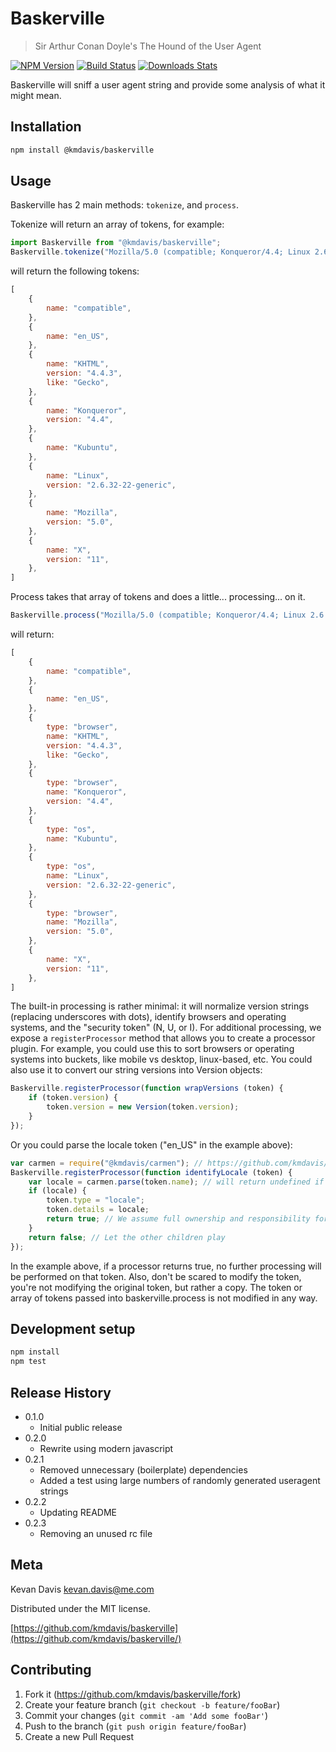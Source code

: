 # Baskerville
> Sir Arthur Conan Doyle's The Hound of the User Agent

[![NPM Version][npm-image]][npm-url]
[![Build Status][travis-image]][travis-url]
[![Downloads Stats][npm-downloads]][npm-url]

Baskerville will sniff a user agent string and provide some analysis of what it might mean.

## Installation

```sh
npm install @kmdavis/baskerville
```

## Usage

Baskerville has 2 main methods: `tokenize`, and `process`.

Tokenize will return an array of tokens, for example:

```js
import Baskerville from "@kmdavis/baskerville";
Baskerville.tokenize("Mozilla/5.0 (compatible; Konqueror/4.4; Linux 2.6.32-22-generic; X11; en_US) KHTML/4.4.3 (like Gecko) Kubuntu");
```

will return the following tokens:

```js
[
    {
        name: "compatible",
    },
    {
        name: "en_US",
    },
    {
        name: "KHTML",
        version: "4.4.3",
        like: "Gecko",
    },
    {
        name: "Konqueror",
        version: "4.4",
    },
    {
        name: "Kubuntu",
    },
    {
        name: "Linux",
        version: "2.6.32-22-generic",
    },
    {
        name: "Mozilla",
        version: "5.0",
    },
    {
        name: "X",
        version: "11",
    },
]
```

Process takes that array of tokens and does a little... processing... on it.

```js
Baskerville.process("Mozilla/5.0 (compatible; Konqueror/4.4; Linux 2.6.32-22-generic; X11; en_US) KHTML/4.4.3 (like Gecko) Kubuntu");
```

will return:

```js
[
    {
        name: "compatible",
    },
    {
        name: "en_US",
    },
    {
        type: "browser",
        name: "KHTML",
        version: "4.4.3",
        like: "Gecko",
    },
    {
        type: "browser",
        name: "Konqueror",
        version: "4.4",
    },
    {
        type: "os",
        name: "Kubuntu",
    },
    {
        type: "os",
        name: "Linux",
        version: "2.6.32-22-generic",
    },
    {
        type: "browser",
        name: "Mozilla",
        version: "5.0",
    },
    {
        name: "X",
        version: "11",
    },
]
```

The built-in processing is rather minimal: it will normalize version strings
(replacing underscores with dots), identify browsers and operating systems, and
the "security token" (N, U, or I). For additional processing, we expose a
`registerProcessor` method that allows you to create a processor plugin. For
example, you could use this to sort browsers or operating systems into buckets,
like mobile vs desktop, linux-based, etc. You could also use it to convert our
string versions into Version objects:

```js
Baskerville.registerProcessor(function wrapVersions (token) {
    if (token.version) {
        token.version = new Version(token.version);
    }
});
```

Or you could parse the locale token ("en_US" in the example above):

```js
var carmen = require("@kmdavis/carmen"); // https://github.com/kmdavis/carmen
Baskerville.registerProcessor(function identifyLocale (token) {
    var locale = carmen.parse(token.name); // will return undefined if it can't parse
    if (locale) {
        token.type = "locale";
        token.details = locale;
        return true; // We assume full ownership and responsibility for this token.
    }
    return false; // Let the other children play
});
```

In the example above, if a processor returns true, no further processing will be
performed on that token. Also, don't be scared to modify the token, you're not
modifying the original token, but rather a copy. The token or array of tokens
passed into baskerville.process is not modified in any way.

## Development setup

```sh
npm install
npm test
```

## Release History

* 0.1.0
    * Initial public release
* 0.2.0
    * Rewrite using modern javascript
* 0.2.1
    * Removed unnecessary (boilerplate) dependencies
    * Added a test using large numbers of randomly generated useragent strings
* 0.2.2
    * Updating README
* 0.2.3
    * Removing an unused rc file

## Meta

Kevan Davis <kevan.davis@me.com>

Distributed under the MIT license.

[https://github.com/kmdavis/baskerville](https://github.com/kmdavis/baskerville/)

## Contributing

1. Fork it (<https://github.com/kmdavis/baskerville/fork>)
2. Create your feature branch (`git checkout -b feature/fooBar`)
3. Commit your changes (`git commit -am 'Add some fooBar'`)
4. Push to the branch (`git push origin feature/fooBar`)
5. Create a new Pull Request

<!-- Markdown link & img dfn's -->
[npm-image]: https://img.shields.io/npm/v/@kmdavis/baskerville.svg?style=flat-square
[npm-url]: https://npmjs.org/package/@kmdavis/baskerville
[npm-downloads]: https://img.shields.io/npm/dm/@kmdavis/baskerville.svg?style=flat-square
[travis-image]: https://img.shields.io/travis/kmdavis/baskerville/master.svg?style=flat-square
[travis-url]: https://travis-ci.org/kmdavis/baskerville
